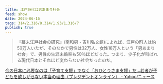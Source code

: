 ```yaml
---
title: 江戸時代は男あまり社会
feed: show
date: 2024-06-16
tags: 314/2,316/8,314/1,93/1,316/7
publish: true
---
```

> 『幕末江戸社会の研究』(南和男・吉川弘文館)によれば、江戸の町人は約50万人いたが、そのなかで男性は32万人、女性18万人という「男あまり社会」で、男性の生涯未婚率も50％ほどだった。つまり、少子化が叫ばれる現代日本とそれほど変わらない社会だったのだ。

[今の日本に必要なのは「子育て支援」でなく「おひとりさま支援」だ…若者が子どもを欲しがらない本当の理由（プレジデントオンライン） - Yahoo!ニュース](https://news.yahoo.co.jp/articles/155f7762ace444ec988dcdd3e41be1fecb4ae364?page=2)